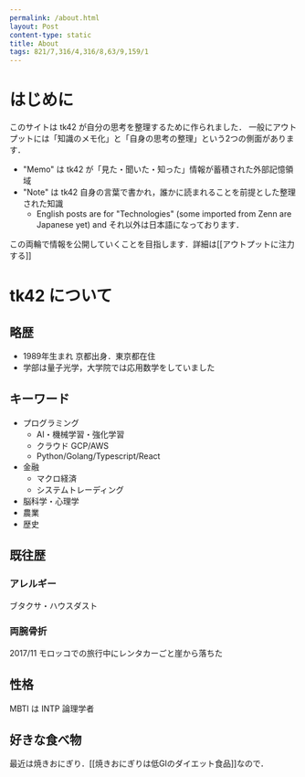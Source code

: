 ```yaml
---
permalink: /about.html
layout: Post
content-type: static
title: About
tags: 821/7,316/4,316/8,63/9,159/1
---
```


# はじめに
このサイトは tk42 が自分の思考を整理するために作られました．
一般にアウトプットには「知識のメモ化」と「自身の思考の整理」という2つの側面があります．

 - "Memo" は tk42 が「見た・聞いた・知った」情報が蓄積された外部記憶領域
 - "Note" は tk42 自身の言葉で書かれ，誰かに読まれることを前提とした整理された知識
   - English posts are for "Technologies" (some imported from Zenn are Japanese yet) and それ以外は日本語になっております．

この両輪で情報を公開していくことを目指します．詳細は[[アウトプットに注力する]]

# tk42 について

## 略歴
 - 1989年生まれ 京都出身．東京都在住
 - 学部は量子光学，大学院では応用数学をしていました
## キーワード
 - プログラミング
   - AI・機械学習・強化学習
   - クラウド GCP/AWS
   - Python/Golang/Typescript/React
 - 金融
   - マクロ経済
   - システムトレーディング
 - 脳科学・心理学
 - 農業
 - 歴史


## 既往歴
### アレルギー
ブタクサ・ハウスダスト

### 両腕骨折
2017/11 モロッコでの旅行中にレンタカーごと崖から落ちた

## 性格
MBTI は INTP 論理学者

## 好きな食べ物
最近は焼きおにぎり．[[焼きおにぎりは低GIのダイエット食品]]なので．

